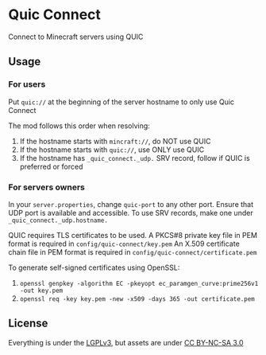 # Quic Connect

Connect to Minecraft servers using QUIC

## Usage

### For users

Put `quic://` at the beginning of the server hostname to only use Quic Connect

The mod follows this order when resolving:

1. If the hostname starts with `mincraft://`, do NOT use QUIC
2. If the hostname starts with `quic://`, use ONLY use QUIC
3. If the hostname has `_quic_connect._udp.` SRV record, follow if QUIC is preferred or forced

### For servers owners

In your `server.properties`, change `quic-port` to any other port.
Ensure that UDP port is available and accessible.
To use SRV records, make one under `_quic_connect._udp.hostname.`

QUIC requires TLS certificates to be used.
A PKCS#8 private key file in PEM format is required in `config/quic-connect/key.pem`
An X.509 certificate chain file in PEM format is required in `config/quic-connect/certificate.pem`

To generate self-signed certificates using OpenSSL:

1. `openssl genpkey -algorithm EC -pkeyopt ec_paramgen_curve:prime256v1 -out key.pem`
2. `openssl req -key key.pem -new -x509 -days 365 -out certificate.pem`

## License

Everything is under the [LGPLv3][lgpl], but assets are under [CC BY-NC-SA 3.0][cc]

[lgpl]: https://spdx.org/licenses/LGPL-3.0-or-later.html

[cc]: https://creativecommons.org/licenses/by-nc-sa/3.0/
